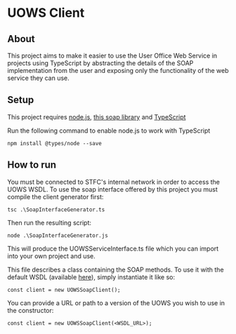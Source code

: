 # UOWS Client

## About

This project aims to make it easier to use the User Office Web Service in projects using TypeScript by abstracting the 
details of the SOAP implementation from the user and exposing only the functionality of the web service they can use.

## Setup

This project requires [node.js](https://nodejs.org/en/download/), [this soap library](https://www.npmjs.com/package/soap) and [TypeScript](https://www.typescriptlang.org/download)

Run the following command to enable node.js to work with TypeScript

`npm install @types/node --save`

## How to run

You must be connected to STFC's internal network in order to access the UOWS WSDL.
To use the soap interface offered by this project you must compile the client generator first:

`tsc .\SoapInterfaceGenerator.ts`

Then run the resulting script:

`node .\SoapInterfaceGenerator.js`

This will produce the UOWSServiceInterface.ts file which you can import into your own project and use.

This file describes a class containing the SOAP methods. To use it with the default WSDL (available [here](https://api.facilities.rl.ac.uk/ws/UserOfficeWebService?wsdl)), simply instantiate it like so:

`const client = new UOWSSoapClient();`

You can provide a URL or path to a version of the UOWS you wish to use in the constructor:

`const client = new UOWSSoapClient(<WSDL_URL>);`